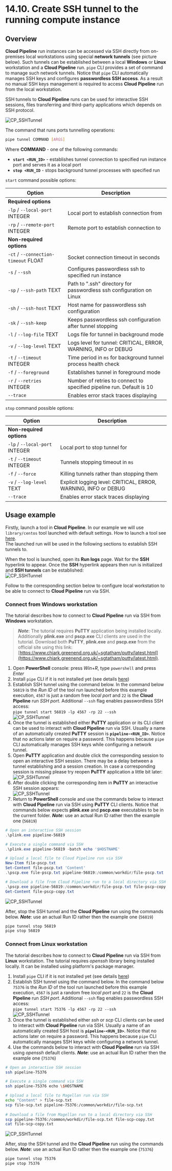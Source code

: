 # 14.10. Create SSH tunnel to the running compute instance

## Overview

**Cloud Pipeline** run instances can be accessed via SSH directly from on-premises local workstations using special **network tunnels** (see picture below). Such tunnels can be established between a local **Windows** or **Linux** workstation and a **Cloud Pipeline** run. `pipe` CLI provides a set of command to manage such network tunnels. Notice that `pipe` CLI automatically manages SSH keys and configures **passwordless SSH access**. As a result no manual SSH keys management is required to access **Cloud Pipeline** run from the local workstation.

SSH tunnels to **Cloud Pipeline** runs can be used for interactive SSH sessions, files transferring and third-party applications which depends on SSH protocol.

![CP_SSHTunnel](attachments/SSHTunnel_01.png)

The command that runs ports tunnelling operations:

``` bash
pipe tunnel COMMAND [ARGS]
```

Where **COMMAND** - one of the following commands:

- **`start <RUN_ID>`** - establishes tunnel connection to specified run instance port and serves it as a local port
- **`stop <RUN_ID`** - stops background tunnel processes with specified run

`start` command possible options:

| Option | Description |
|---|---|
| **Required options** |
| `-lp` / `--local-port` INTEGER | Local port to establish connection from |
| `-rp` / `--remote-port` INTEGER | Remote port to establish connection to |
| **Non-required options** |
| `-ct` / `--connection-timeout` FLOAT | Socket connection timeout in seconds |
| `-s` / `--ssh` | Configures passwordless ssh to specified run instance |
| `-sp` / `--ssh-path` TEXT | Path to ".ssh" directory for passwordless ssh configuration on Linux |
| `-sh` / `--ssh-host` TEXT | Host name for passwordless ssh configuration |
| `-sk` / `--ssh-keep` | Keeps passwordless ssh configuration after tunnel stopping |
| `-l` / `--log-file` TEXT | Logs file for tunnel in background mode |
| `-v` / `--log-level` TEXT | Logs level for tunnel: CRITICAL, ERROR, WARNING, INFO or DEBUG |
| `-t` / `--timeout` INTEGER | Time period in `ms` for background tunnel process health check |
| `-f` / `--foreground` | Establishes tunnel in foreground mode |
| `-r` / `--retries` INTEGER | Number of retries to connect to specified pipeline run. Default is 10 |
| `--trace` | Enables error stack traces displaying

`stop` command possible options:

| Option | Description |
|---|---|
| **Non-required options** |
| `-lp` / `--local-port` INTEGER | Local port to stop tunnel for |
| `-t` / `--timeout` INTEGER | Tunnels stopping timeout in `ms` |
| `-f` / `--force` | Killing tunnels rather than stopping them |
| `-v` / `--log-level` TEXT | Explicit logging level: CRITICAL, ERROR, WARNING, INFO or DEBUG |
| `--trace` | Enables error stack traces displaying |

## Usage example

Firstly, launch a tool in **Cloud Pipeline**. In our example we will use `library/centos` tool launched with default settings. How to launch a tool see [here](../10_Manage_Tools/10.5._Launch_a_Tool.md).  
The launched run will be used in the following sections to establish SSH tunnels to.

When the tool is launched, open its **Run logs** page. Wait for the **SSH** hyperlink to appear. Once the **SSH** hyperlink appears then run is initialized and **SSH tunnels** can be established:  
    ![CP_SSHTunnel](attachments/SSHTunnel_02.png)

Follow to the corresponding section below to configure local workstation to be able to connect to **Cloud Pipeline** run via SSH.

### Connect from Windows workstation

The tutorial describes how to connect to **Cloud Pipeline** run via SSH from **Windows** workstation.

> **_Note_**: The tutorial requires **PuTTY** application being installed locally. Additionally **plink.exe** and **pscp.exe** CLI clients are used in the tutorial. Download both **PuTTY**, **plink.exe** and **pscp.exe** from the official site using this link: [https://www.chiark.greenend.org.uk/~sgtatham/putty/latest.html](https://www.chiark.greenend.org.uk/~sgtatham/putty/latest.html).

1. Open **PowerShell** console: press _Win_+_R_, type `powershell` and press _Enter_
2. Install `pipe` CLI if it is not installed yet (see details [here](14.1._Install_and_setup_CLI.md#how-to-install-and-setup-pipe-cli))
3. Establish SSH tunnel using the command below. In the command below `56819` is the _Run ID_ of the tool run launched before this example execution, `4567` is just a random free _local port_ and `22` is the **Cloud Pipeline** run _SSH port_. Additional `--ssh` flag enables passwordless SSH access:  
    `pipe tunnel start 56819 -lp 4567 -rp 22 --ssh`  
    ![CP_SSHTunnel](attachments/SSHTunnel_03.png)
4. Once the tunnel is established either **PuTTY** application or its CLI client can be used to interact with **Cloud Pipeline** run via SSH. Usually a name of an automatically created **PuTTY** session is **`pipeline-<RUN_ID>`**. Notice that no actions later on require a password. This happens because `pipe` CLI automatically manages SSH keys while configuring a network tunnel.
5. Open **PuTTY** application and double click the corresponding session to open an interactive SSH session. There may be a delay between a tunnel establishing and a session creation. In case a corresponding session is missing please try reopen **PuTTY** application a little bit later:  
    ![CP_SSHTunnel](attachments/SSHTunnel_04.png)
6. After double clicking the corresponding item in **PuTTY** an interactive SSH session appears:  
    ![CP_SSHTunnel](attachments/SSHTunnel_05.png)
7. Return to **PowerShell** console and use the commands below to interact with **Cloud Pipeline** run via SSH using **PuTTY** CLI clients. Notice that commands below expects **plink.exe** and **pscp.exe** executables to be in the current folder. **_Note_**: use an actual Run ID rather then the example one (`56819`)  

``` powershell
# Open an interactive SSH session
.\plink.exe pipeline-56819

# Execute a single command via SSH
.\plink.exe pipeline-56819 -batch echo '$HOSTNAME'

# Upload a local file to Cloud Pipeline run via SSH
New-Item file-pscp.txt
Set-Content file-pscp.txt 'Content'
.\pscp.exe file-pscp.txt pipeline-56819:/common/workdir/file-pscp.txt

# Download a file from Cloud Pipeline run to a local directory via SSH
.\pscp.exe pipeline-56819:/common/workdir/file-pscp.txt file-pscp-copy.txt
Get-Content file-pscp-copy.txt
```

![CP_SSHTunnel](attachments/SSHTunnel_06.png)

After, stop the SSH tunnel and the **Cloud Pipeline** run using the commands below. **_Note_**: use an actual Run ID rather then the example one (`56819`)

``` bash
pipe tunnel stop 56819
pipe stop 56819
```

### Connect from Linux workstation

The tutorial describes how to connect to **Cloud Pipeline** run via SSH from **Linux** workstation. The tutorial requires _openssh_ library being installed locally. It can be installed using platform's package manager.

1. Install `pipe` CLI if it is not installed yet (see details [here](14.1._Install_and_setup_CLI.md#how-to-install-and-setup-pipe-cli))
2. Establish SSH tunnel using the command below. In the command below `75376` is the _Run ID_ of the tool run launched before this example execution, `4567` is just a random free _local port_ and `22` is the **Cloud Pipeline** run _SSH port_. Additional `--ssh` flag enables passwordless SSH access:  
    `pipe tunnel start 75376 -lp 4567 -rp 22 --ssh`  
    ![CP_SSHTunnel](attachments/SSHTunnel_07.png)
3. Once the tunnel is established either _ssh_ or _scp_ CLI clients can be used to interact with **Cloud Pipeline** run via SSH. Usually a name of an automatically created SSH host is **`pipeline-<RUN_ID>`**. Notice that no actions later on require a password. This happens because `pipe` CLI automatically manages SSH keys while configuring a network tunnel.
4. Use the commands below to interact with **Cloud Pipeline** run via SSH using _openssh_ default clients. **_Note_**: use an actual Run ID rather then the example one (`75376`)  

``` bash
# Open an interactive SSH session
ssh pipeline-75376

# Execute a single command via SSH
ssh pipeline-75376 echo \$HOSTNAME

# Upload a local file to Magellan run via SSH
echo "Content" > file-scp.txt
scp file-scp.txt pipeline-75376:/common/workdir/file-scp.txt
 
# Download a file from Magellan run to a local directory via SSH
scp pipeline-75376:/common/workdir/file-scp.txt file-scp-copy.txt
cat file-scp-copy.txt
```

![CP_SSHTunnel](attachments/SSHTunnel_08.png)

After, stop the SSH tunnel and the **Cloud Pipeline** run using the commands below. **_Note_**: use an actual Run ID rather then the example one (`75376`)

``` bash
pipe tunnel stop 75376
pipe stop 75376
```
